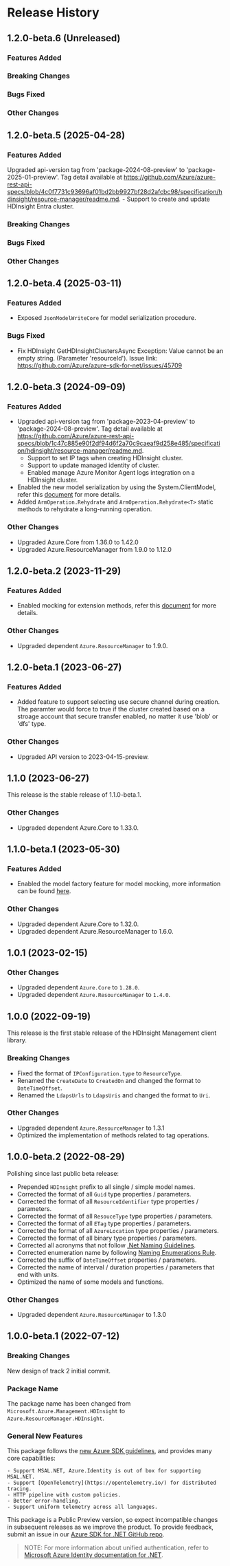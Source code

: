 # Release History

## 1.2.0-beta.6 (Unreleased)

### Features Added

### Breaking Changes

### Bugs Fixed

### Other Changes

## 1.2.0-beta.5 (2025-04-28)

### Features Added
Upgraded api-version tag from 'package-2024-08-preview' to 'package-2025-01-preview'. Tag detail available at https://github.com/Azure/azure-rest-api-specs/blob/4c0f7731c93696af01bd2bb9927bf28d2afcbc98/specification/hdinsight/resource-manager/readme.md.
    - Support to create and update HDInsight Entra cluster.
### Breaking Changes

### Bugs Fixed

### Other Changes

## 1.2.0-beta.4 (2025-03-11)

### Features Added

- Exposed `JsonModelWriteCore` for model serialization procedure.

### Bugs Fixed

- Fix HDInsight GetHDInsightClustersAsync Exceptipn: Value cannot be an empty string. (Parameter 'resourceId'). Issue link: https://github.com/Azure/azure-sdk-for-net/issues/45709

## 1.2.0-beta.3 (2024-09-09)

### Features Added

- Upgraded api-version tag from 'package-2023-04-preview' to 'package-2024-08-preview'. Tag detail available at https://github.com/Azure/azure-rest-api-specs/blob/1c47c885e90f2df94d6f2a70c9caeaf9d258e485/specification/hdinsight/resource-manager/readme.md.
    - Support to set IP tags when creating HDInsight cluster.
    - Support to update managed identity of cluster.
    - Enabled manage Azure Monitor Agent logs integration on a HDInsight cluster.
- Enabled the new model serialization by using the System.ClientModel, refer this [document](https://aka.ms/azsdk/net/mrw) for more details.
- Added `ArmOperation.Rehydrate` and `ArmOperation.Rehydrate<T>` static methods to rehydrate a long-running operation.

### Other Changes

- Upgraded Azure.Core from 1.36.0 to 1.42.0
- Upgraded Azure.ResourceManager from 1.9.0 to 1.12.0

## 1.2.0-beta.2 (2023-11-29)

### Features Added

- Enabled mocking for extension methods, refer this [document](https://aka.ms/azsdk/net/mocking) for more details.

### Other Changes

- Upgraded dependent `Azure.ResourceManager` to 1.9.0.

## 1.2.0-beta.1 (2023-06-27)

### Features Added

- Added feature to support selecting use secure channel during creation. The paramter would force to true if the cluster created based on a stroage account that secure transfer enabled, no matter it use 'blob' or 'dfs' type.

### Other Changes

- Upgraded API version to 2023-04-15-preview.

## 1.1.0 (2023-06-27)

This release is the stable release of 1.1.0-beta.1.

### Other Changes

- Upgraded dependent Azure.Core to 1.33.0.

## 1.1.0-beta.1 (2023-05-30)

### Features Added

- Enabled the model factory feature for model mocking, more information can be found [here](https://azure.github.io/azure-sdk/dotnet_introduction.html#dotnet-mocking-factory-builder).

### Other Changes

- Upgraded dependent Azure.Core to 1.32.0.
- Upgraded dependent Azure.ResourceManager to 1.6.0.

## 1.0.1 (2023-02-15)

### Other Changes

- Upgraded dependent `Azure.Core` to `1.28.0`.
- Upgraded dependent `Azure.ResourceManager` to `1.4.0`.

## 1.0.0 (2022-09-19)

This release is the first stable release of the HDInsight Management client library.

### Breaking Changes

- Fixed the format of `IPConfiguration.type` to `ResourceType`.
- Renamed the `CreateDate` to `CreatedOn` and changed the format to `DateTimeOffset`.
- Renamed the `LdapsUrls` to `LdapsUris` and changed the format to `Uri`.

### Other Changes

- Upgraded dependent `Azure.ResourceManager` to 1.3.1
- Optimized the implementation of methods related to tag operations.

## 1.0.0-beta.2 (2022-08-29)

Polishing since last public beta release:
- Prepended `HDInsight` prefix to all single / simple model names.
- Corrected the format of all `Guid` type properties / parameters.
- Corrected the format of all `ResourceIdentifier` type properties / parameters.
- Corrected the format of all `ResouceType` type properties / parameters.
- Corrected the format of all `ETag` type properties / parameters.
- Corrected the format of all `AzureLocation` type properties / parameters.
- Corrected the format of all binary type properties / parameters.
- Corrected all acronyms that not follow [.Net Naming Guidelines](https://learn.microsoft.com/dotnet/standard/design-guidelines/naming-guidelines).
- Corrected enumeration name by following [Naming Enumerations Rule](https://learn.microsoft.com/dotnet/standard/design-guidelines/names-of-classes-structs-and-interfaces#naming-enumerations).
- Corrected the suffix of `DateTimeOffset` properties / parameters.
- Corrected the name of interval / duration properties / parameters that end with units.
- Optimized the name of some models and functions.

### Other Changes

- Upgraded dependent `Azure.ResourceManager` to 1.3.0

## 1.0.0-beta.1 (2022-07-12)

### Breaking Changes

New design of track 2 initial commit.

### Package Name

The package name has been changed from `Microsoft.Azure.Management.HDInsight` to `Azure.ResourceManager.HDInsight`.

### General New Features

This package follows the [new Azure SDK guidelines](https://azure.github.io/azure-sdk/general_introduction.html), and provides many core capabilities:

    - Support MSAL.NET, Azure.Identity is out of box for supporting MSAL.NET.
    - Support [OpenTelemetry](https://opentelemetry.io/) for distributed tracing.
    - HTTP pipeline with custom policies.
    - Better error-handling.
    - Support uniform telemetry across all languages.

This package is a Public Preview version, so expect incompatible changes in subsequent releases as we improve the product. To provide feedback, submit an issue in our [Azure SDK for .NET GitHub repo](https://github.com/Azure/azure-sdk-for-net/issues).

> NOTE: For more information about unified authentication, refer to [Microsoft Azure Identity documentation for .NET](https://learn.microsoft.com/dotnet/api/overview/azure/identity-readme?view=azure-dotnet).
